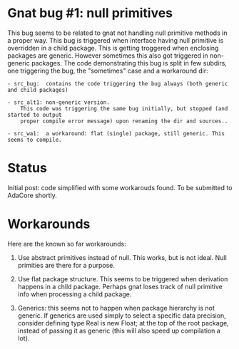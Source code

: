 # Gnat bug #1: null primitives
This bug seems to be related to gnat not handling null primitive methods in a proper way.
This bug is triggered when interface having null primitive is overridden in a child package.
This is getting troggered when enclosing packages are generic. However sometimes this also 
got triggered in non-generic packages. The code demonstrating this bug is split in few subdirs,
one triggering the bug, the "sometimes" case and a workaround dir:

    - src_bug:  contains the code triggering the bug always (both generic and child packages)
    
    - src_alt1: non-generic version. 
        This code was triggering the same bug initially, but stopped (and started to output 
        proper compile error message) upon renaming the dir and sources..
        
    - src_wa1:  a workaround: flat (single) package, still generic. This seems to compile.


# Status
Initial post: code simplified with some workarouds found. To be submitted to AdaCore shortly.

# Workarounds
Here are the known so far workarounds:
1. Use abstract primitives instead of null. This works, but is not ideal. Null primities are there for a purpose.

2. Use flat package structure. This seems to be triggered when derivation happens in a child package. Perhaps gnat loses track of null primitive info when processing a child package.

3. Generics: this seems not to happen when package hierarchy is not generic. If generics are used simply to select a specific data precision, consider defining
type Real is new Float;
at the top of the root package, instead of passing it as generic (this will also speed up compilation a lot). 
